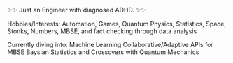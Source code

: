 ✨✨ Just an Engineer with diagnosed ADHD. ✨✨

Hobbies/Interests:
Automation, Games, Quantum Physics, Statistics, Space, Stonks, Numbers, MBSE, and fact checking through data analysis


Currently diving into:
Machine Learning
Collaborative/Adaptive APIs for MBSE
Baysian Statistics and Crossovers with Quantum Mechanics

